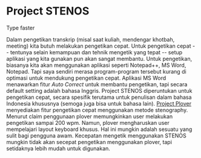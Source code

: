 # Project STENOS
Type faster

Dalam pengetikan transkrip (misal saat kuliah, mendengar khotbah, meeting) kita butuh melakukan pengetikan cepat. Untuk pengetikan cepat -- tentunya selain kemampuan dan tehnik mengetik yang tepat -- setup aplikasi yang kita gunakan pun akan sangat membantu.
Untuk pengetikan, biasanya kita akan menggunakan aplikasi seperti Notepad++, MS Word, Notepad. Tapi saya sendiri merasa program-program tersebut kurang di optimasi untuk mendukung pengetikan cepat. Aplikasi MS Word menawarkan fitur _Auto Correct_ untuk membantu pengetikan, tapi secara default setting adalah bahasa Inggris. Project STENOS diperuntukan untuk pengetikan cepat, secara spesifik terutama untuk penulisan dalam bahasa Indonesia khususnya (semoga juga bisa untuk bahasa lain).
[Project Plover](https://www.openstenoproject.org/plover/) menyediakan fitur pengetikan cepat menggunakan metode stenography. Menurut claim penggunaan plover memungkinkan user melakukan pengetikan sampai 200 wpm. Namun, plover mengharuskan user mempelajari layout keyboard khusus. Hal ini mungkin adalah sesuatu yang sulit bagi pengguna awam. Kecepatan mengetik menggunakan STENOS mungkin tidak akan secepat pengetikan menggunakan plover, tapi setidaknya lebih mudah untuk digunakan.
